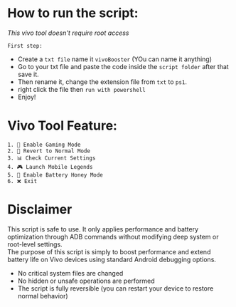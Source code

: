 # How to run the script:
*This vivo tool doesn't require root access*  

`First step:`   
- Create a `txt file` name it `vivoBooster` (YOu can name it anything)
- Go to your txt file and paste the code inside the `script folder` after that save it.  
- Then rename it, change the extension file from `txt` to `ps1`.
- right click the file then `run with powershell`
- Enjoy!

# Vivo Tool Feature:
```
1. 🚀 Enable Gaming Mode
2. 🧹 Revert to Normal Mode
3. 📊 Check Current Settings
4. 🎮 Launch Mobile Legends
5. 🐝 Enable Battery Honey Mode
6. ❌ Exit
```
# Disclaimer
This script is safe to use. It only applies performance and battery optimization through ADB commands without modifying deep system or root-level settings.    
The purpose of this script is simply to boost performance and extend battery life on Vivo devices using standard Android debugging options.  
- No critical system files are changed
- No hidden or unsafe operations are performed
- The script is fully reversible (you can restart your device to restore normal behavior)



